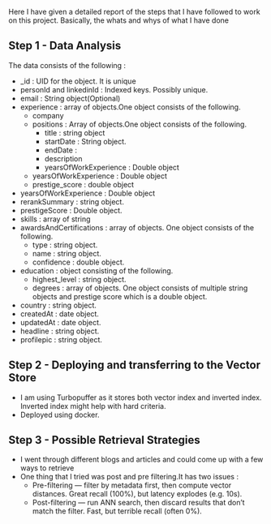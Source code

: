 Here I have given a detailed report of the steps that I have followed to work on this project. 
Basically, the whats and whys of what I have done 

## Step 1 - Data Analysis

The data consists of the following :
- _id : UID for the object. It is unique
- personId and linkedinId : Indexed keys. Possibly unique.
- email : String object(Optional)
- experience : array of objects.One object consists of the following.
    - company 
    - positions : Array of objects.One object consists of the following.
        - title : string object 
        - startDate : String object.
        - endDate : 
        - description
        - yearsOfWorkExperience : Double object
    - yearsOfWorkExperience : Double object
    - prestige_score : double object
- yearsOfWorkExperience : Double object
- rerankSummary : string object.
- prestigeScore : Double object.
- skills : array of string
- awardsAndCertifications : array of objects. One object consists of the following.
    - type : string object.
    - name : string object.
    - confidence : double object.
- education : object consisting of the following.
    - highest_level : string object.
    - degrees : array of objects. One object consists of multiple string objects and prestige score which is a double object.
- country : string object.
- createdAt : date object.
- updatedAt : date object.
- headline : string object.
- profilepic : string object.

## Step 2 - Deploying and transferring to the Vector Store

- I am using Turbopuffer as it stores both vector index and inverted index. Inverted index might help with hard criteria.
- Deployed using docker.

## Step 3 - Possible Retrieval Strategies
- I went through different blogs and articles and could come up with a few ways to retrieve
- One thing that I tried was post and pre filtering.It has two issues :
    - Pre-filtering — filter by metadata first, then compute vector distances. Great recall (100%), but latency explodes (e.g. 10s).
    - Post-filtering — run ANN search, then discard results that don’t match the filter. Fast, but terrible recall (often 0%).



